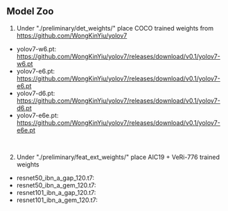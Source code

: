 ## Model Zoo
1. Under "./preliminary/det_weights/" place COCO trained weights from https://github.com/WongKinYiu/yolov7
 
 - yolov7-w6.pt: https://github.com/WongKinYiu/yolov7/releases/download/v0.1/yolov7-w6.pt
 - yolov7-e6.pt: https://github.com/WongKinYiu/yolov7/releases/download/v0.1/yolov7-e6.pt
 - yolov7-d6.pt: https://github.com/WongKinYiu/yolov7/releases/download/v0.1/yolov7-d6.pt
 - yolov7-e6e.pt: https://github.com/WongKinYiu/yolov7/releases/download/v0.1/yolov7-e6e.pt

<br />

2. Under "./preliminary/feat_ext_weights/" place AIC19 + VeRi-776 trained weights
 
 - resnet50_ibn_a_gap_120.t7:
 - resnet50_ibn_a_gem_120.t7:
 - resnet101_ibn_a_gap_120.t7:
 - resnet101_ibn_a_gem_120.t7:

